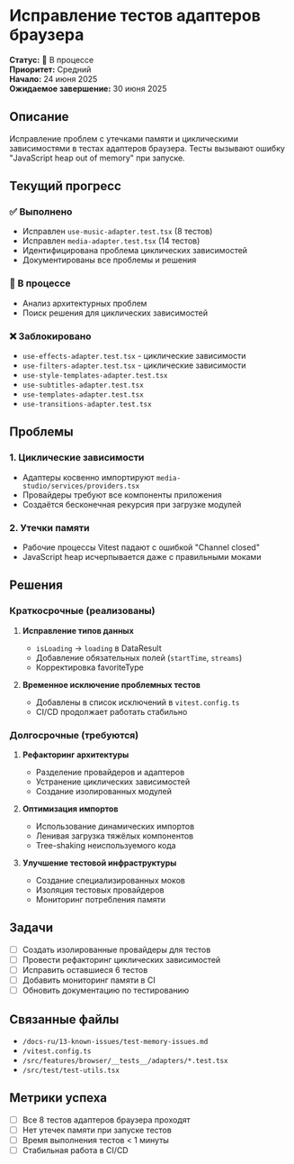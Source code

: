 # Исправление тестов адаптеров браузера

**Статус:** 🚧 В процессе  
**Приоритет:** Средний  
**Начало:** 24 июня 2025  
**Ожидаемое завершение:** 30 июня 2025

## Описание

Исправление проблем с утечками памяти и циклическими зависимостями в тестах адаптеров браузера. Тесты вызывают ошибку "JavaScript heap out of memory" при запуске.

## Текущий прогресс

### ✅ Выполнено
- Исправлен `use-music-adapter.test.tsx` (8 тестов)
- Исправлен `media-adapter.test.tsx` (14 тестов)
- Идентифицирована проблема циклических зависимостей
- Документированы все проблемы и решения

### 🚧 В процессе
- Анализ архитектурных проблем
- Поиск решения для циклических зависимостей

### ❌ Заблокировано
- `use-effects-adapter.test.tsx` - циклические зависимости
- `use-filters-adapter.test.tsx` - циклические зависимости
- `use-style-templates-adapter.test.tsx`
- `use-subtitles-adapter.test.tsx`
- `use-templates-adapter.test.tsx`
- `use-transitions-adapter.test.tsx`

## Проблемы

### 1. Циклические зависимости
- Адаптеры косвенно импортируют `media-studio/services/providers.tsx`
- Провайдеры требуют все компоненты приложения
- Создаётся бесконечная рекурсия при загрузке модулей

### 2. Утечки памяти
- Рабочие процессы Vitest падают с ошибкой "Channel closed"
- JavaScript heap исчерпывается даже с правильными моками

## Решения

### Краткосрочные (реализованы)
1. **Исправление типов данных**
   - `isLoading` → `loading` в DataResult
   - Добавление обязательных полей (`startTime`, `streams`)
   - Корректировка favoriteType

2. **Временное исключение проблемных тестов**
   - Добавлены в список исключений в `vitest.config.ts`
   - CI/CD продолжает работать стабильно

### Долгосрочные (требуются)
1. **Рефакторинг архитектуры**
   - Разделение провайдеров и адаптеров
   - Устранение циклических зависимостей
   - Создание изолированных модулей

2. **Оптимизация импортов**
   - Использование динамических импортов
   - Ленивая загрузка тяжёлых компонентов
   - Tree-shaking неиспользуемого кода

3. **Улучшение тестовой инфраструктуры**
   - Создание специализированных моков
   - Изоляция тестовых провайдеров
   - Мониторинг потребления памяти

## Задачи

- [ ] Создать изолированные провайдеры для тестов
- [ ] Провести рефакторинг циклических зависимостей
- [ ] Исправить оставшиеся 6 тестов
- [ ] Добавить мониторинг памяти в CI
- [ ] Обновить документацию по тестированию

## Связанные файлы

- `/docs-ru/13-known-issues/test-memory-issues.md`
- `/vitest.config.ts`
- `/src/features/browser/__tests__/adapters/*.test.tsx`
- `/src/test/test-utils.tsx`

## Метрики успеха

- [ ] Все 8 тестов адаптеров браузера проходят
- [ ] Нет утечек памяти при запуске тестов
- [ ] Время выполнения тестов < 1 минуты
- [ ] Стабильная работа в CI/CD